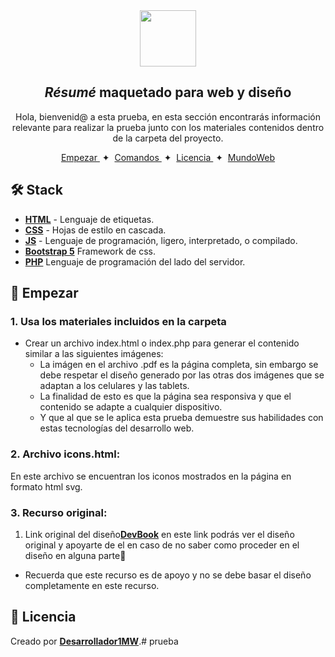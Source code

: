 <div align="center">
<img src="https://mundoweb.com.mx/assets/img/banner/logo.png" height="90px" width="auto" /> 
<h2>
    <em>Résumé</em> maquetado para web y diseño
</h2>
<p>
Hola, bienvenid@ a esta prueba, en esta sección encontrarás información relevante para realizar la prueba junto con los materiales contenidos dentro de la carpeta del proyecto.
</p>

</div>

<div align="center">
    <a href="#🚀-empezar">
        Empezar
    </a>
    <span>&nbsp;✦&nbsp;</span>
    <a href="#🧞-comandos">
        Comandos
    </a>
    <span>&nbsp;✦&nbsp;</span>
    <a href="#🔑-licencia">
        Licencia
    </a>
    <span>&nbsp;✦&nbsp;</span>
    <a href="https://www.mundoweb.com.mx">
        MundoWeb
    </a>
   
</div>

<p></p>

## 🛠️ Stack

- [**HTML**](https://developer.mozilla.org/es/docs/Web/HTML) - Lenguaje de etiquetas.
- [**CSS**](https://developer.mozilla.org/es/docs/Learn/Getting_started_with_the_web/CSS_basics) - Hojas de estilo en cascada.
- [**JS**](https://developer.mozilla.org/es/docs/Web/JavaScript) - Lenguaje de programación, ligero, interpretado, o compilado.
- [**Bootstrap 5**](https://getbootstrap.com/docs/5.0/getting-started/introduction/) Framework de css.
- [**PHP**](https://www.php.net/) Lenguaje de programación del lado del servidor.


## 🚀 Empezar

### 1. Usa los materiales incluidos en la carpeta


- Crear un archivo index.html o index.php para generar el contenido similar a las siguientes imágenes:
  - La imágen en el archivo .pdf es la página completa, sin embargo se debe respetar el diseño generado por las otras dos imágenes que se adaptan a los celulares y las tablets.
  - La finalidad de esto es que la página sea responsiva y que el contenido se adapte a cualquier dispositivo.
  - Y que al que se le aplica esta prueba demuestre sus habilidades con estas tecnologías del desarrollo web.

### 2. Archivo icons.html:
En este archivo se encuentran los iconos mostrados en la página en formato html svg.
### 3. Recurso original:


1. Link original del diseño[**DevBook**](https://themes.3rdwavemedia.com/demo/bs5/devbook/) en este link podrás ver el diseño original y apoyarte de el en caso de no saber como proceder en el diseño en alguna parte🚀
- Recuerda que este recurso es de apoyo y no se debe basar el diseño completamente en este recurso.



## 🔑 Licencia

Creado por [**Desarrollador1MW**](https://github.com/Desarrollo1MW).#   p r u e b a  
 